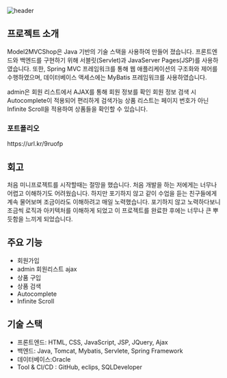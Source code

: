 ![header](https://capsule-render.vercel.app/api?type=rounded&color=gradient&text=%Welcome😊%20&height=300&fontSize=100)


## 프로젝트 소개

Model2MVCShop은 Java 기반의 기술 스택을 사용하여 만들어 졌습니다. 프론트엔드와 백엔드를 구현하기 위해 서블릿(Servlet)과 JavaServer Pages(JSP)를 사용하였습니다. 또한, Spring MVC 프레임워크를 통해 웹 애플리케이션의 구조화와 제어를 수행하였으며, 데이터베이스 액세스에는 MyBatis 프레임워크를 사용하였습니다.

admin은 회원 리스트에서 AJAX를 통해 회원 정보를 확인
회원 정보 검색 시 Autocomplete이 적용되어 편리하게 검색가능
상품 리스트는 페이지 번호가 아닌 Infinite Scroll을 적용하여 상품들을 확인할 수 있습니다.

<h3>포트폴리오</h3>
https://url.kr/9ruofp

## 회고
처음 미니프로젝트를 시작할때는 절망을 했습니다. 처음 개발을 하는 저에게는 너무나 어렵고 이해하기도 어려웠습니다. 하지만 포기하지 않고 같이 수업을 듣는 친구들에게 계속 물어보며 조금이라도 이해하려고 매일 노력했습니다.
포기하지 않고 노력하다보니 조금씩 로직과 아키텍처를 이해하게 되었고 이 프로젝트를 완료한 후에는 너무나 큰 뿌듯함을 느끼게 되었습니다.

## 주요 기능

- 회원가입
- admin 회원리스트 ajax
- 상품 구입
- 상품 검색
- Autocomplete
- Infinite Scroll

## 기술 스택

- 프론트엔드: HTML, CSS, JavaScript, JSP, JQuery, Ajax
- 백엔드: Java, Tomcat, Mybatis, Servlete, Spring Framework
- 데이터베이스:Oracle
- Tool & CI/CD : GitHub, eclips, SQLDeveloper



